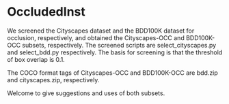 # OccludedInst
 We screened the Cityscapes dataset and the BDD100K dataset for occlusion, respectively, and obtained the Cityscapes-OCC and BDD100K-OCC subsets, respectively. The screened scripts are select_cityscapes.py and select_bdd.py respectively. The basis for screening is that the threshold of box overlap is 0.1.
 
 The COCO format tags of Cityscapes-OCC and BDD100K-OCC are bdd.zip and cityscapes.zip, respectively.
 
 Welcome to give suggestions and uses of both subsets.
